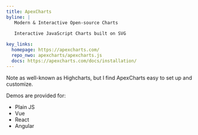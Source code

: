 ```yaml
---
title: ApexCharts
byline: |
   Modern & Interactive Open-source Charts
   
   Interactive JavaScript Charts built on SVG 

key_links:
  homepage: https://apexcharts.com/
  repo_nwo: apexcharts/apexcharts.js
  docs: https://apexcharts.com/docs/installation/
---
```


Note as well-known as Highcharts, but I find ApexCharts easy to set up and customize.

Demos are provided for:

- Plain JS
- Vue
- React
- Angular
